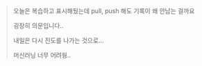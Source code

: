 > 오늘은 복습하고 표시해뒀는데 pull, push 해도 기록이 왜 안남는 걸까요
> 
> 굉장히 의문입니다..
> 
> 내일은 다시 진도를 나가는 것으로...
> 
> 머신러닝 너무 어려웡..
